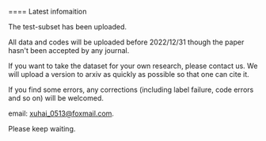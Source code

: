 ====
Latest infomaition

The test-subset has been uploaded.

All data and codes will be uploaded before 2022/12/31 though the paper hasn't been accepted by any journal.

If you want to take the dataset for your own research, please contact us.  We will upload a version to arxiv as quickly as possible so that one can cite it.

If you find some errors, any corrections (including label failure, code errors and so on) will be welcomed.

email: xuhai_0513@foxmail.com.

Please keep waiting.
